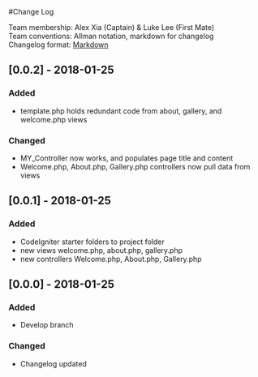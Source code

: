 #Change Log

Team membership:  Alex Xia (Captain) & Luke Lee (First Mate)  
Team conventions: Allman notation, markdown for changelog  
Changelog format: [Markdown](https://github.com/adam-p/markdown-here/wiki/Markdown-Cheatsheet) 

## [0.0.2] - 2018-01-25
### Added
- template.php holds redundant code from about, gallery, and welcome.php views

### Changed
- MY_Controller now works, and populates page title and content
- Welcome.php, About.php, Gallery.php controllers now pull data from views


## [0.0.1] - 2018-01-25
### Added
- CodeIgniter starter folders to project folder
- new views welcome.php, about.php, gallery.php
- new controllers Welcome.php, About.php, Gallery.php


## [0.0.0] - 2018-01-25
### Added
- Develop branch

### Changed
- Changelog updated
